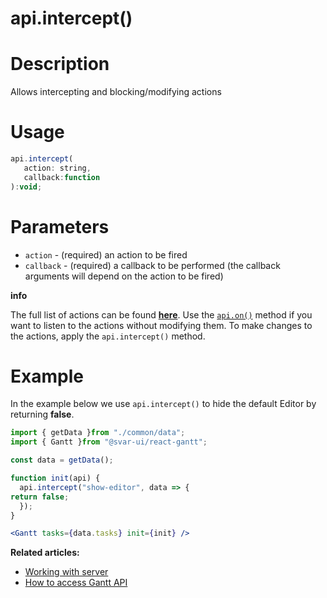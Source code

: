 # api.intercept()

# **Description**

Allows intercepting and blocking/modifying actions

# **Usage**

```jsx
api.intercept(
   action: string,
   callback:function
):void;

```

# **Parameters**

- `action` - (required) an action to be fired
- `callback` - (required) a callback to be performed (the callback arguments will depend on the action to be fired)

**info**

The full list of actions can be found [**here**](https://docs.svar.dev/react/gantt/api/overview/actions_overview). Use the [`api.on()`](https://docs.svar.dev/react/gantt/api/methods/on) method if you want to listen to the actions without modifying them. To make changes to the actions, apply the `api.intercept()` method.

# **Example**

In the example below we use `api.intercept()` to hide the default Editor by returning **false**.

```jsx
import { getData }from "./common/data";
import { Gantt }from "@svar-ui/react-gantt";

const data = getData();

function init(api) {
  api.intercept("show-editor", data => {
return false;
  });
}

<Gantt tasks={data.tasks} init={init} />

```

**Related articles:**

- [Working with server](https://docs.svar.dev/react/gantt/guides/working_with_server)
- [How to access Gantt API](https://docs.svar.dev/react/gantt/api/how_to_access_api)